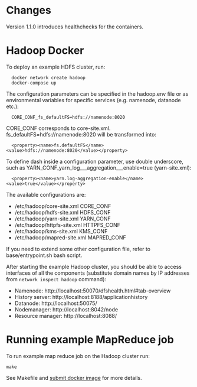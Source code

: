 # Changes

Version 1.1.0 introduces healthchecks for the containers.

# Hadoop Docker

To deploy an example HDFS cluster, run:
```
  docker network create hadoop
  docker-compose up
```

The configuration parameters can be specified in the hadoop.env file or as environmental variables for specific services (e.g. namenode, datanode etc.):
```
  CORE_CONF_fs_defaultFS=hdfs://namenode:8020
```

CORE_CONF corresponds to core-site.xml. fs_defaultFS=hdfs://namenode:8020 will be transformed into:
```
  <property><name>fs.defaultFS</name><value>hdfs://namenode:8020</value></property>
```
To define dash inside a configuration parameter, use double underscore, such as YARN_CONF_yarn_log___aggregation___enable=true (yarn-site.xml):
```
  <property><name>yarn.log-aggregation-enable</name><value>true</value></property>
```

The available configurations are:
* /etc/hadoop/core-site.xml CORE_CONF
* /etc/hadoop/hdfs-site.xml HDFS_CONF
* /etc/hadoop/yarn-site.xml YARN_CONF
* /etc/hadoop/httpfs-site.xml HTTPFS_CONF
* /etc/hadoop/kms-site.xml KMS_CONF
* /etc/hadoop/mapred-site.xml MAPRED_CONF

If you need to extend some other configuration file, refer to base/entrypoint.sh bash script.

After starting the example Hadoop cluster, you should be able to access interfaces of all the components (substitute domain names by IP addresses from ```network inspect hadoop``` command):
* Namenode: http://localhost:50070/dfshealth.html#tab-overview
* History server: http://localhost:8188/applicationhistory
* Datanode: http://localhost:50075/
* Nodemanager: http://localhost:8042/node
* Resource manager: http://localhost:8088/

# Running example MapReduce job
To run example map reduce job on the Hadoop cluster run:
```
make
```
See Makefile and [submit docker image](./submit/Dockerfile) for more details.
